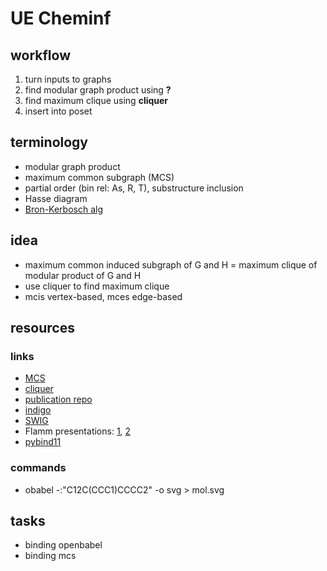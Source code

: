 # UE Cheminf

<!-- ## task
- decompose a collection of molecules using MCS
- partial order is sub-/superstructure -->
## workflow
1. turn inputs to graphs
1. find modular graph product using **?**
1. find maximum clique using **cliquer**
1. insert into poset
 
## terminology
- modular graph product
- maximum common subgraph (MCS)
- partial order (bin rel: As, R, T), substructure inclusion
- Hasse diagram
- [Bron-Kerbosch alg](http://www.dcs.gla.ac.uk/~pat/jchoco/clique/enumeration/report.pdf)

## idea
- maximum common induced subgraph of G and H = maximum clique of modular product of G and H
- use cliquer to find maximum clique
- mcis vertex-based, mces edge-based

## resources
### links
- [MCS](https://tripod.nih.gov/?p=189) 
- [cliquer](https://users.aalto.fi/~pat/cliquer/cliquer.pdf)
- [publication repo](https://github.com/peter-lind/hasse-manager)
- [indigo](https://github.com/epam/Indigo) 
- [SWIG](http://www.swig.org/tutorial.html) 
- Flamm presentations: [1](https://www.tbi.univie.ac.at/~xtof/Leere/269019/exercise01.pdf), [2](https://www.tbi.univie.ac.at/~xtof/Leere/270038/ue02.pdf)
- [pybind11](https://pybind11.readthedocs.io/en/stable/basics.html)

### commands
- obabel -:"C12C(CCC1)CCCC2" -o svg > mol.svg


## tasks
- binding openbabel
- binding mcs